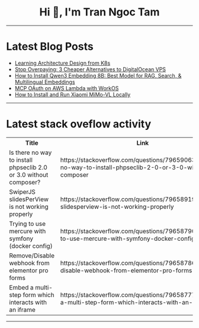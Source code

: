<h1 align="center">Hi 👋, I'm Tran Ngoc Tam</h1>

---

# Latest Blog Posts 
<!-- BLOG-POST-LIST:START -->
- [Learning Architecture Design from K8s](https://dev.to/leapcell/learning-architecture-design-from-k8s-2dd9)
- [Stop Overpaying: 3 Cheaper Alternatives to DigitalOcean VPS](https://dev.to/tuliocalil/stop-overpaying-3-cheaper-alternatives-to-digitalocean-vps-449)
- [How to Install Qwen3 Embedding 8B: Best Model for RAG, Search, &amp; Multilingual Embeddings](https://dev.to/nodeshiftcloud/how-to-install-qwen3-embedding-8b-best-model-for-rag-search-multilingual-embeddings-4kb)
- [MCP OAuth on AWS Lambda with WorkOS](https://dev.to/aws-builders/mcp-oauth-on-aws-lambda-with-workos-129)
- [How to Install and Run Xiaomi MiMo-VL Locally](https://dev.to/nodeshiftcloud/how-to-install-and-run-xiaomi-mimo-vl-locally-4mpo)
<!-- BLOG-POST-LIST:END -->

---

# Latest stack oveflow activity
<table>
  <tr><th>Title</th><th>Link</th></tr>
  <!-- STACKOVERFLOW:START --><tr><td>Is there no way to install phpseclib 2.0 or 3.0 without composer?</td><td>https://stackoverflow.com/questions/79659063/is-there-no-way-to-install-phpseclib-2-0-or-3-0-without-composer</td></tr><tr><td>SwiperJS slidesPerView is not working properly</td><td>https://stackoverflow.com/questions/79658919/swiperjs-slidesperview-is-not-working-properly</td></tr><tr><td>Trying to use mercure with symfony &lpar;docker config&rpar;</td><td>https://stackoverflow.com/questions/79658790/trying-to-use-mercure-with-symfony-docker-config</td></tr><tr><td>Remove/Disable webhook from elementor pro forms</td><td>https://stackoverflow.com/questions/79658786/remove-disable-webhook-from-elementor-pro-forms</td></tr><tr><td>Embed a multi-step form which interacts with an iframe</td><td>https://stackoverflow.com/questions/79658777/embed-a-multi-step-form-which-interacts-with-an-iframe</td></tr><!-- STACKOVERFLOW:END -->
</table>

---


